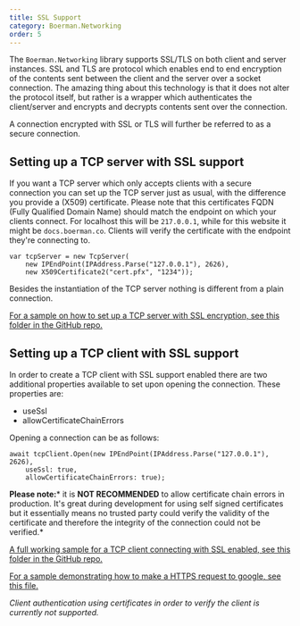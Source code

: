```yaml
---
title: SSL Support
category: Boerman.Networking
order: 5
---
```


The `Boerman.Networking` library supports SSL/TLS on both client and server instances. SSL and TLS are protocol which enables end to end encryption of the contents sent between the client and the server over a socket connection. The amazing thing about this technology is that it does not alter the protocol itself, but rather is a wrapper which authenticates the client/server and encrypts and decrypts contents sent over the connection.

A connection encrypted with SSL or TLS will further be referred to as a secure connection.

## Setting up a TCP server with SSL support

If you want a TCP server which only accepts clients with a secure connection you can set up the TCP server just as usual, with the difference you provide a (X509) certificate. Please note that this certificates FQDN (Fully Qualified Domain Name) should match the endpoint on which your clients connect. For localhost this will be `217.0.0.1`, while for this website it might be `docs.boerman.co`. Clients will verify the certificate with the endpoint they're connecting to.

```
var tcpServer = new TcpServer(
    new IPEndPoint(IPAddress.Parse("127.0.0.1"), 2626),
    new X509Certificate2("cert.pfx", "1234"));
```

Besides the instantiation of the TCP server nothing is different from a plain connection.

[For a sample on how to set up a TCP server with SSL encryption, see this folder in the GitHub repo.](https://github.com/Boerman/Boerman.Networking/tree/master/TcpServerWithSSL)

## Setting up a TCP client with SSL support

In order to create a TCP client with SSL support enabled there are two additional properties available to set upon opening the connection. These properties are:

* useSsl
* allowCertificateChainErrors

Opening a connection can be as follows:

```
await tcpClient.Open(new IPEndPoint(IPAddress.Parse("127.0.0.1"), 2626),
    useSsl: true,
    allowCertificateChainErrors: true);
```

**Please note:*** it is **NOT RECOMMENDED** to allow certificate chain errors in production. It's great during development for using self signed certificates but it essentially means no trusted party could verify the validity of the certificate and therefore the integrity of the connection could not be verified.*

[A full working sample for a TCP client connecting with SSL enabled, see this folder in the GitHub repo.](https://github.com/Boerman/Boerman.Networking/tree/master/TcpClientWithSSL)

[For a sample demonstrating how to make a HTTPS request to google, see this file.](https://github.com/Boerman/Boerman.Networking/blob/master/HttpRequestExample/Program.cs)

*Client authentication using certificates in order to verify the client is currently not supported.*